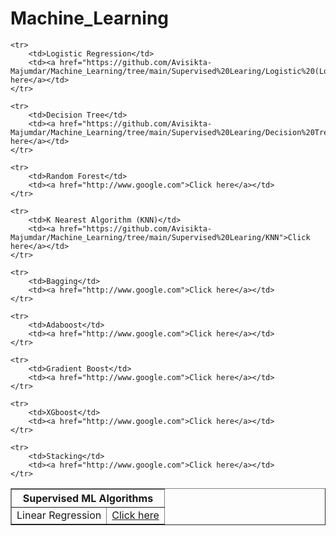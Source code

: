 # Machine_Learning

<table border=1 cellspacing="0" class="table_1">
    <tr class="heading"> 
        <th colspan="6">Supervised ML Algorithms</th>
    </tr>
    <tr>
        <td> Linear Regression</td>
        <td><a href="https://github.com/Avisikta-Majumdar/Machine_Learning/tree/main/Supervised%20Learing/Linear%20Regression">Click here</a></td>
    </tr>

    <tr>
        <td>Logistic Regression</td>
        <td><a href="https://github.com/Avisikta-Majumdar/Machine_Learning/tree/main/Supervised%20Learing/Logistic%20(Logit%20)%20Regression">Click here</a></td>
    </tr>

    <tr>
        <td>Decision Tree</td>
        <td><a href="https://github.com/Avisikta-Majumdar/Machine_Learning/tree/main/Supervised%20Learing/Decision%20Tree">Click here</a></td>
    </tr>

    <tr>
        <td>Random Forest</td>
        <td><a href="http://www.google.com">Click here</a></td>
    </tr>

    <tr>
        <td>K Nearest Algorithm (KNN)</td>
        <td><a href="https://github.com/Avisikta-Majumdar/Machine_Learning/tree/main/Supervised%20Learing/KNN">Click here</a></td>
    </tr>

    <tr>
        <td>Bagging</td>
        <td><a href="http://www.google.com">Click here</a></td>
    </tr>

    <tr>
        <td>Adaboost</td>
        <td><a href="http://www.google.com">Click here</a></td>
    </tr>

    <tr>
        <td>Gradient Boost</td>
        <td><a href="http://www.google.com">Click here</a></td>
    </tr>

    <tr>
        <td>XGboost</td>
        <td><a href="http://www.google.com">Click here</a></td>
    </tr>

    <tr>
        <td>Stacking</td>
        <td><a href="http://www.google.com">Click here</a></td>
    </tr>
</table>
